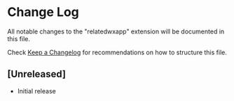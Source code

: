 # Change Log

All notable changes to the "relatedwxapp" extension will be documented in this file.

Check [Keep a Changelog](http://keepachangelog.com/) for recommendations on how to structure this file.

## [Unreleased]

- Initial release